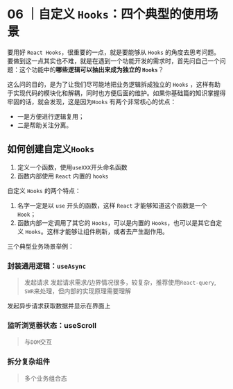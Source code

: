 # 06 ｜自定义 `Hooks`：四个典型的使用场景

要用好 `React Hooks`，很重要的一点，就是要能够从 `Hooks` 的角度去思考问题。要做到这一点其实也不难，就是在遇到一个功能开发的需求时，首先问自己一个问题：这个功能中的**哪些逻辑可以抽出来成为独立的 `Hooks`**？

这么问的目的，是为了让我们尽可能地把业务逻辑拆成独立的 `Hooks` ，这样有助于实现代码的模块化和解耦，同时也方便后面的维护。如果你基础篇的知识掌握得牢固的话，就会发现，这是因为`Hooks` 有两个非常核心的优点：

- 一是方便进行逻辑复用；
- 二是帮助关注分离。

## 如何创建自定义`Hooks`

1. 定义一个函数，使用`useXXX`开头命名函数
2. 函数内部使用 `React` 内置的 `hooks`

自定义 `Hooks` 的两个特点：

1. 名字一定是以 `use` 开头的函数，这样 `React` 才能够知道这个函数是一个 `Hook`；
2. 函数内部一定调用了其它的 `Hooks`，可以是内置的 `Hooks`，也可以是其它自定义 `Hooks`。这样才能够让组件刷新，或者去产生副作用。

三个典型业务场景举例：

### 封装通用逻辑：`useAsync`

> 发起请求
> 发起请求需求/边界情况很多，较复杂，推荐使用`React-query`, `SWR`来处理，但内部的实现原理需要理解

发起异步请求获取数据并显示在界面上

### 监听浏览器状态：useScroll

> 与`DOM`交互

### 拆分复杂组件

> 多个业务组合态
